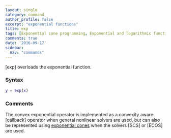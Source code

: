 ```yaml
---
layout: single
category: command
author_profile: false
excerpt: "exponential functions"
title: exp
tags: [Exponential cone programming, Exponential and logarithmic functions]
comments: true
date: '2016-09-17'
sidebar:
  nav: "commands"
---
```


[exp] overloads the exponential function.

### Syntax

````matlab
y = exp(x)
````

### Comments

The convex exponential operator is implemented as a convexity aware [callback] operator when general nonlinear solvers are used, but can also be represented using [exponential cones](/tutorial/exponentialconeprogramming) when the solvers [SCS] or [ECOS] are used.

